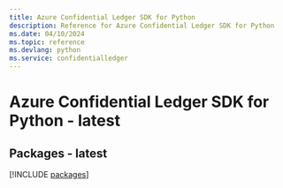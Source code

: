 ```yaml
---
title: Azure Confidential Ledger SDK for Python
description: Reference for Azure Confidential Ledger SDK for Python
ms.date: 04/10/2024
ms.topic: reference
ms.devlang: python
ms.service: confidentialledger
---
```

# Azure Confidential Ledger SDK for Python - latest
## Packages - latest
[!INCLUDE [packages](confidential-ledger-index.md)]